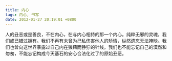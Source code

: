```yaml
---
title: 内心
tags: 内心, 书写
date: 2012-01-27 20:19:01 +0800
---
```



人的丑恶或是善良，不在内心，在与内心相持的那一个内心。纯粹无邪的灵魂，我们或已错过拥有。我们不再有未曾为己私伤害他人的矫情，纵然遗忘无法掩映。我们也曾向这世界暴露过自己内在狼藉而狰狞的针线。我们也不能忘记自己的漠然和匆匆，不能忘记构成今天基石的安心合法化过了的原始丑恶。

